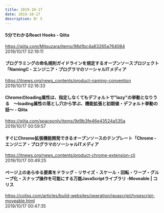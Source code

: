 ```yaml
---
title: 2019-10-17
date: 2019-10-17
description: B! 5
---
```


#### 5分でわかるReact Hooks - Qiita
https://qiita.com/Mitsuzara/items/98d1bc4a83265a764084<br>
2019/10/17 02:19:11<br>


#### プログラミングの命名規則ガイドラインを規定するオープンソースプロジェクト「NamingC - エンジニア・プログラマのソーシャルITメディア
https://itnews.org/news_contents/product-naming-convention<br>
2019/10/17 02:16:33<br>


#### Chromeのloading属性は、指定しなくてもデフォルトで&quot;lazy&quot;の挙動となりうる　～loading属性の落とし穴から学ぶ、機能拡張と初期値・デフォルト挙動の話～ - Qiita
https://qiita.com/spaceonly/items/9d9b3fe46e43524a535a<br>
2019/10/17 00:59:57<br>


#### すぐにChrome拡張機能開発できるオープンソースのテンプレート「Chrome - エンジニア・プログラマのソーシャルITメディア
https://itnews.org/news_contents/product-chrome-extension-cli<br>
2019/10/17 00:49:25<br>


####   ページ上のあらゆる要素をドラッグ・リサイズ・スケール・回転・ワープ・グループ化・スナップ操作を可能にする万能JavaScriptライブラリ -Moveable | コリス
https://coliss.com/articles/build-websites/operation/javascript/typescript-moveable.html<br>
2019/10/17 00:47:35<br>


